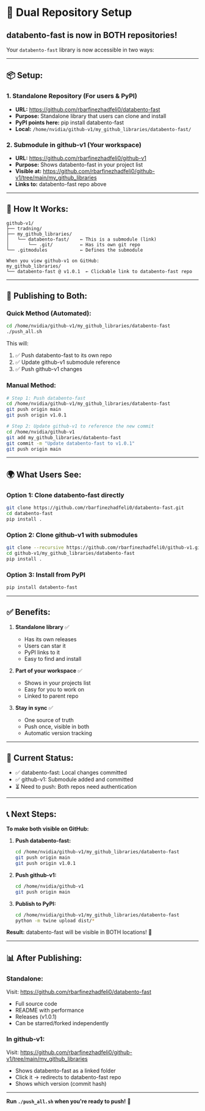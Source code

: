 # 🔗 Dual Repository Setup

## databento-fast is now in BOTH repositories!

Your `databento-fast` library is now accessible in two ways:

---

## 📦 **Setup:**

### **1. Standalone Repository** (For users & PyPI)
- **URL:** https://github.com/rbarfinezhadfeli0/databento-fast
- **Purpose:** Standalone library that users can clone and install
- **PyPI points here:** pip install databento-fast
- **Local:** `/home/nvidia/github-v1/my_github_libraries/databento-fast/`

### **2. Submodule in github-v1** (Your workspace)
- **URL:** https://github.com/rbarfinezhadfeli0/github-v1
- **Purpose:** Shows databento-fast in your project list
- **Visible at:** https://github.com/rbarfinezhadfeli0/github-v1/tree/main/my_github_libraries
- **Links to:** databento-fast repo above

---

## 🚀 **How It Works:**

```
github-v1/
├── tradning/
├── my_github_libraries/
│   └── databento-fast/    ← This is a submodule (link)
│       └── .git/          ← Has its own git repo
└── .gitmodules            ← Defines the submodule

When you view github-v1 on GitHub:
my_github_libraries/
└── databento-fast @ v1.0.1  ← Clickable link to databento-fast repo
```

---

## 📝 **Publishing to Both:**

### **Quick Method (Automated):**
```bash
cd /home/nvidia/github-v1/my_github_libraries/databento-fast
./push_all.sh
```

This will:
1. ✅ Push databento-fast to its own repo
2. ✅ Update github-v1 submodule reference
3. ✅ Push github-v1 changes

### **Manual Method:**

```bash
# Step 1: Push databento-fast
cd /home/nvidia/github-v1/my_github_libraries/databento-fast
git push origin main
git push origin v1.0.1

# Step 2: Update github-v1 to reference the new commit
cd /home/nvidia/github-v1
git add my_github_libraries/databento-fast
git commit -m "Update databento-fast to v1.0.1"
git push origin main
```

---

## 🌍 **What Users See:**

### **Option 1: Clone databento-fast directly**
```bash
git clone https://github.com/rbarfinezhadfeli0/databento-fast.git
cd databento-fast
pip install .
```

### **Option 2: Clone github-v1 with submodules**
```bash
git clone --recursive https://github.com/rbarfinezhadfeli0/github-v1.git
cd github-v1/my_github_libraries/databento-fast
pip install .
```

### **Option 3: Install from PyPI**
```bash
pip install databento-fast
```

---

## ✅ **Benefits:**

1. **Standalone library** ✅
   - Has its own releases
   - Users can star it
   - PyPI links to it
   - Easy to find and install

2. **Part of your workspace** ✅
   - Shows in your projects list
   - Easy for you to work on
   - Linked to parent repo

3. **Stay in sync** ✅
   - One source of truth
   - Push once, visible in both
   - Automatic version tracking

---

## 🎯 **Current Status:**

- ✅ databento-fast: Local changes committed
- ✅ github-v1: Submodule added and committed
- ⏳ Need to push: Both repos need authentication

---

## 📞 **Next Steps:**

**To make both visible on GitHub:**

1. **Push databento-fast:**
   ```bash
   cd /home/nvidia/github-v1/my_github_libraries/databento-fast
   git push origin main
   git push origin v1.0.1
   ```

2. **Push github-v1:**
   ```bash
   cd /home/nvidia/github-v1
   git push origin main
   ```

3. **Publish to PyPI:**
   ```bash
   cd /home/nvidia/github-v1/my_github_libraries/databento-fast
   python -m twine upload dist/*
   ```

**Result:** databento-fast will be visible in BOTH locations! 🎉

---

## 📊 **After Publishing:**

### **Standalone:**
Visit: https://github.com/rbarfinezhadfeli0/databento-fast
- Full source code
- README with performance
- Releases (v1.0.1)
- Can be starred/forked independently

### **In github-v1:**
Visit: https://github.com/rbarfinezhadfeli0/github-v1/tree/main/my_github_libraries
- Shows databento-fast as a linked folder
- Click it → redirects to databento-fast repo
- Shows which version (commit hash)

---

**Run `./push_all.sh` when you're ready to push!** 🚀


